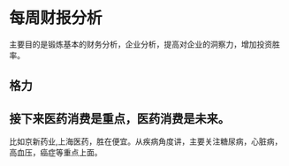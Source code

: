 # 每周财报分析
主要目的是锻炼基本的财务分析，企业分析，提高对企业的洞察力，增加投资胜率。

## 格力

## 接下来医药消费是重点，医药消费是未来。
比如京新药业,上海医药，胜在便宜。从疾病角度讲，主要关注糖尿病，心脏病，高血压，癌症等重点上面。
